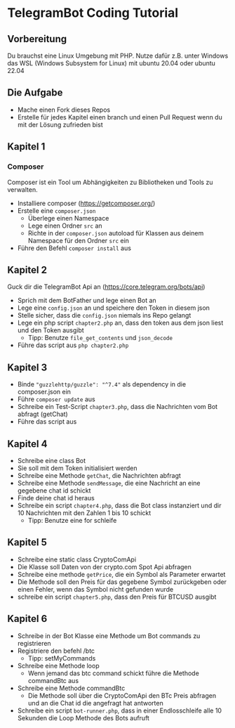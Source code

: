 # TelegramBot Coding Tutorial

## Vorbereitung
Du brauchst eine Linux Umgebung mit PHP. Nutze dafür z.B. unter Windows das WSL (Windows Subsystem for Linux) mit ubuntu 20.04 oder ubuntu 22.04

## Die Aufgabe
- Mache einen Fork dieses Repos
- Erstelle für jedes Kapitel einen branch und einen Pull Request wenn du mit der Lösung zufrieden bist

## Kapitel 1
### Composer
Composer ist ein Tool um Abhängigkeiten zu Bibliotheken und Tools zu verwalten.
- Installiere composer (https://getcomposer.org/)
- Erstelle eine `composer.json`
  - Überlege einen Namespace
  - Lege einen Ordner `src` an
  - Richte in der `composer.json` autoload für Klassen aus deinem Namespace für den Ordner `src` ein
- Führe den Befehl `composer install` aus

## Kapitel 2
Guck dir die TelegramBot Api an (https://core.telegram.org/bots/api)
- Sprich mit dem BotFather und lege einen Bot an
- Lege eine `config.json` an und speichere den Token in diesem json
- Stelle sicher, dass die `config.json` niemals ins Repo gelangt
- Lege ein php script `chapter2.php` an, dass den token aus dem json liest und den Token ausgibt
  - Tipp: Benutze `file_get_contents` und `json_decode`
- Führe das script aus `php chapter2.php`

## Kapitel 3
- Binde `"guzzlehttp/guzzle": "^7.4"` als dependency in die composer.json ein
- Führe `composer update` aus
- Schreibe ein Test-Script `chapter3.php`, dass die Nachrichten vom Bot abfragt (getChat)
- Führe das script aus

## Kapitel 4
- Schreibe eine class Bot
- Sie soll mit dem Token initialisiert werden
- Schreibe eine Methode `getChat`, die Nachrichten abfragt
- Schreibe eine Methode `sendMessage`, die eine Nachricht an eine gegebene chat id schickt
- Finde deine chat id heraus
- Schreibe ein script `chapter4.php`, dass die Bot class instanziert und dir 10 Nachrichten mit den Zahlen 1 bis 10 schickt
  - Tipp: Benutze eine for schleife

## Kapitel 5
- Schreibe eine static class CryptoComApi
- Die Klasse soll Daten von der crypto.com Spot Api abfragen
- Schreibe eine methode `getPrice`, die ein Symbol als Parameter erwartet
- Die Methode soll den Preis für das gegebene Symbol zurückgeben oder einen Fehler, wenn das Symbol nicht gefunden wurde
- schreibe ein script `chapter5.php`, dass den Preis für BTCUSD ausgibt

## Kapitel 6
- Schreibe in der Bot Klasse eine Methode um Bot commands zu registrieren
- Registriere den befehl /btc
  - Tipp: setMyCommands
- Schreibe eine Methode loop
  - Wenn jemand das btc command schickt führe die Methode commandBtc aus
- Schreibe eine Methode commandBtc
  - Die Methode soll über die CryptoComApi den BTc Preis abfragen und an die Chat id die angefragt hat antworten
- Schreibe ein script `bot-runner.php`, dass in einer Endlosschleife alle 10 Sekunden die Loop Methode des Bots aufruft